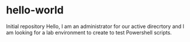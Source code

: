 # hello-world
Initial repository
Hello,
I am an administrator for our active direcrtory and I am looking for a lab environment to create to test Powershell scripts. 
